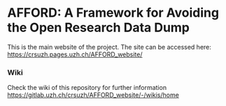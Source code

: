 # AFFORD: A Framework for Avoiding the Open Research Data Dump


This is the main website of the project. The site can be accessed here: https://crsuzh.pages.uzh.ch/AFFORD_website/

### Wiki
Check the wiki of this repository for further information
https://gitlab.uzh.ch/crsuzh/AFFORD_website/-/wikis/home
